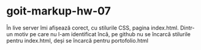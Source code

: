 # goit-markup-hw-07

În live server îmi afișează corect, cu stilurile CSS, pagina index.html.
Dintr-un motiv pe care nu l-am identificat încă, pe github nu se încarcă stilurile pentru index.html, deși se încarcă pentru portofolio.html
